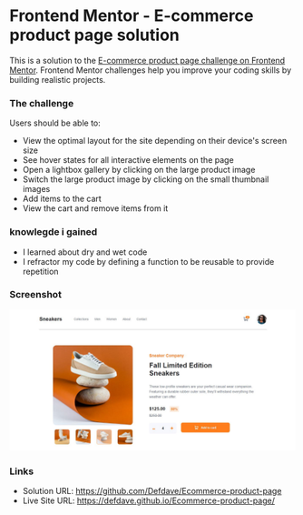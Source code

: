 # Frontend Mentor - E-commerce product page solution

This is a solution to the [E-commerce product page challenge on Frontend Mentor](https://www.frontendmentor.io/challenges/ecommerce-product-page-UPsZ9MJp6). Frontend Mentor challenges help you improve your coding skills by building realistic projects.

### The challenge

Users should be able to:

- View the optimal layout for the site depending on their device's screen size
- See hover states for all interactive elements on the page
- Open a lightbox gallery by clicking on the large product image
- Switch the large product image by clicking on the small thumbnail images
- Add items to the cart
- View the cart and remove items from it

### knowlegde i gained
- I learned about dry and wet code
- I refractor my code by defining a function to be reusable  to provide repetition

### Screenshot

![](screenshot.JPG)

### Links

- Solution URL: https://github.com/Defdave/Ecommerce-product-page
- Live Site URL: https://defdave.github.io/Ecommerce-product-page/
